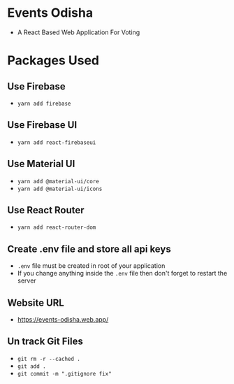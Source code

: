 # Events Odisha

- A React Based Web Application For Voting

# Packages Used

## Use Firebase

- `yarn add firebase`

## Use Firebase UI

- `yarn add react-firebaseui`

## Use Material UI

- `yarn add @material-ui/core`
- `yarn add @material-ui/icons`

## Use React Router

- `yarn add react-router-dom`

## Create .env file and store all api keys

- `.env` file must be created in root of your application
- If you change anything inside the `.env` file then don't forget to restart the server

## Website URL

- https://events-odisha.web.app/

## Un track Git Files

- `git rm -r --cached .`
- `git add .`
- `git commit -m ".gitignore fix"`
